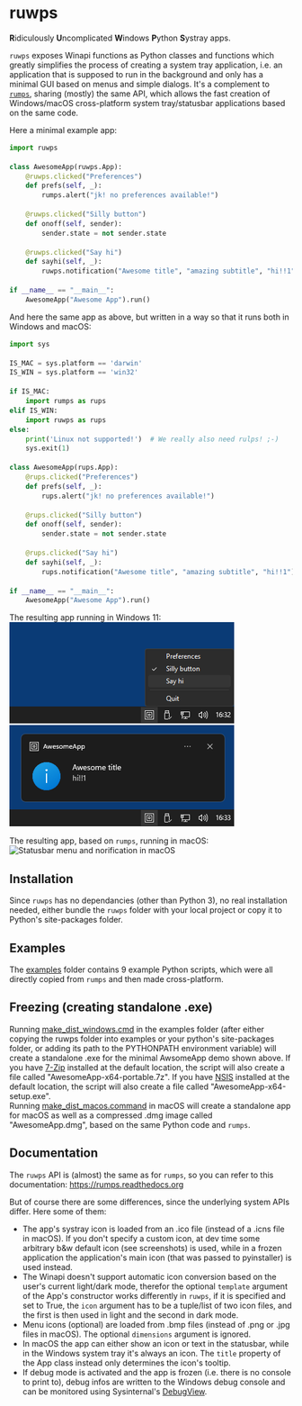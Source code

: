 # ruwps
**R**idiculously **U**ncomplicated **W**indows **P**ython **S**ystray apps.

``ruwps`` exposes Winapi functions as Python classes and functions which greatly simplifies the process of creating a system tray application, i.e. an application that is supposed to run in the background and only has a minimal GUI based on menus and simple dialogs. It's a complement to [``rumps``](https://github.com/jaredks/rumps), sharing (mostly) the same API, which allows the fast creation of Windows/macOS cross-platform system tray/statusbar applications based on the same code.

Here a minimal example app:
```python
import ruwps

class AwesomeApp(ruwps.App):
    @ruwps.clicked("Preferences")
    def prefs(self, _):
        rumps.alert("jk! no preferences available!")

    @ruwps.clicked("Silly button")
    def onoff(self, sender):
        sender.state = not sender.state

    @ruwps.clicked("Say hi")
    def sayhi(self, _):
        ruwps.notification("Awesome title", "amazing subtitle", "hi!!1")

if __name__ == "__main__":
    AwesomeApp("Awesome App").run()
```
And here the same app as above, but written in a way so that it runs both in Windows and macOS:
```python
import sys

IS_MAC = sys.platform == 'darwin'
IS_WIN = sys.platform == 'win32'

if IS_MAC:
    import rumps as rups
elif IS_WIN:
    import ruwps as rups
else:
    print('Linux not supported!')  # We really also need rulps! ;-)
    sys.exit(1)

class AwesomeApp(rups.App):
    @rups.clicked("Preferences")
    def prefs(self, _):
        rups.alert("jk! no preferences available!")

    @rups.clicked("Silly button")
    def onoff(self, sender):
        sender.state = not sender.state

    @rups.clicked("Say hi")
    def sayhi(self, _):
        rups.notification("Awesome title", "amazing subtitle", "hi!!1")

if __name__ == "__main__":
    AwesomeApp("Awesome App").run()
```

The resulting app running in Windows 11:  
![System tray menu in Windows 11](screenshots/systray_menu.png)
![System tray notification in Windows 11](screenshots/systray_notifcation.png)

The resulting app, based on ``rumps``, running in macOS:  
![Statusbar menu and norification in macOS](https://raw.github.com/jaredks/rumps/master/examples/rumps_example.png)

## Installation

Since ``ruwps`` has no dependancies (other than Python 3), no real installation needed, either bundle the ``ruwps`` folder with your local project or copy it to Python's site-packages folder.

## Examples

The [examples](examples/) folder contains 9 example Python scripts, which were all directly copied from ``rumps`` and then made cross-platform.

## Freezing (creating standalone .exe)

Running [make_dist_windows.cmd](examples/make_dist_windows.cmd) in the examples folder (after either copying the ruwps folder into examples or your python's site-packages folder, or adding its path to the PYTHONPATH environment variable) will create a standalone .exe for the minimal AwsomeApp demo shown above. If you have [7-Zip](https://7-zip.org/) installed at the default location, the script will also create a file called "AwesomeApp-x64-portable.7z". If you have [NSIS](https://nsis.sourceforge.io/Main_Page) installed at the default location, the script will also create a file called "AwesomeApp-x64-setup.exe".  
Running [make_dist_macos.command](examples/make_dist_macos.command) in macOS will create a standalone app for macOS as well as a compressed .dmg image called "AwesomeApp.dmg", based on the same Python code and ``rumps``.

## Documentation

The ``ruwps`` API is (almost) the same as for ``rumps``, so you can refer to this documentation: https://rumps.readthedocs.org

But of course there are some differences, since the underlying system APIs differ. Here some of them:
* The app's systray icon is loaded from an .ico file (instead of a .icns file in macOS). If you don't specify a custom icon, at dev time some arbitrary b&w default icon (see screenshots) is used, while in a frozen application the application's main icon (that was passed to pyinstaller) is used instead.
* The Winapi doesn't support automatic icon conversion based on the user's current light/dark mode, therefor the optional ``template`` argument of the App's constructor works differently in ``ruwps``, if it is specified and set to True, the ``icon`` argument has to be a tuple/list of two icon files, and the first is then used in light and the second in dark mode.
* Menu icons (optional) are loaded from .bmp files (instead of .png or .jpg files in macOS). The optional ``dimensions`` argument is ignored.
* In macOS the app can either show an icon or text in the statusbar, while in the Windows system tray it's always an icon. The ``title`` property of the App class instead only determines the icon's tooltip.
* If debug mode is activated and the app is frozen (i.e. there is no console to print to), debug infos are written to the Windows debug console and can be monitored using Sysinternal's [DebugView](https://learn.microsoft.com/en-us/sysinternals/downloads/debugview).